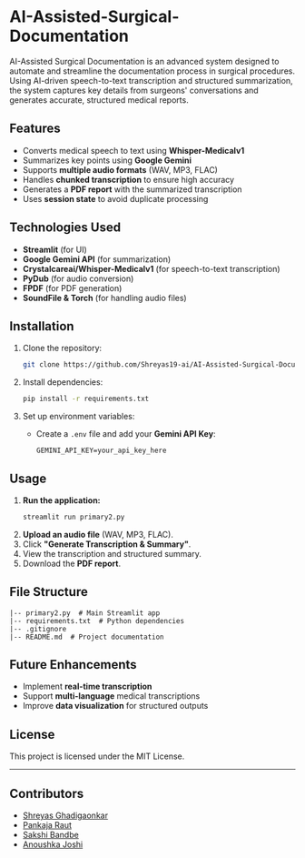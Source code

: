 # AI-Assisted-Surgical-Documentation

AI-Assisted Surgical Documentation is an advanced system designed to automate and streamline the documentation process in surgical procedures. Using AI-driven speech-to-text transcription and structured summarization, the system captures key details from surgeons' conversations and generates accurate, structured medical reports.

## Features
- Converts medical speech to text using **Whisper-Medicalv1**
- Summarizes key points using **Google Gemini**
- Supports **multiple audio formats** (WAV, MP3, FLAC)
- Handles **chunked transcription** to ensure high accuracy
- Generates a **PDF report** with the summarized transcription
- Uses **session state** to avoid duplicate processing

## Technologies Used
- **Streamlit** (for UI)
- **Google Gemini API** (for summarization)
- **Crystalcareai/Whisper-Medicalv1** (for speech-to-text transcription)
- **PyDub** (for audio conversion)
- **FPDF** (for PDF generation)
- **SoundFile & Torch** (for handling audio files)

## Installation
1. Clone the repository:
   ```bash
   git clone https://github.com/Shreyas19-ai/AI-Assisted-Surgical-Documentation.git
   ```

2. Install dependencies:
   ```bash
   pip install -r requirements.txt
   ```

3. Set up environment variables:
   - Create a `.env` file and add your **Gemini API Key**:
     ```
     GEMINI_API_KEY=your_api_key_here
     ```

## Usage
1. **Run the application:**
   ```bash
   streamlit run primary2.py
   ```
2. **Upload an audio file** (WAV, MP3, FLAC).
3. Click **"Generate Transcription & Summary"**.
4. View the transcription and structured summary.
5. Download the **PDF report**.

## File Structure
```
|-- primary2.py  # Main Streamlit app
|-- requirements.txt  # Python dependencies
|-- .gitignore
|-- README.md  # Project documentation
```

## Future Enhancements
- Implement **real-time transcription**
- Support **multi-language** medical transcriptions
- Improve **data visualization** for structured outputs

## License
This project is licensed under the MIT License.

---
## Contributors
- [Shreyas Ghadigaonkar](https://github.com/Shreyas19-ai)
- [Pankaja Raut](https://github.com/pankajaraut)
- [Sakshi Bandbe](https://github.com/Sakshi4Med)
- [Anoushka Joshi](https://github.com/02Anoushka)

